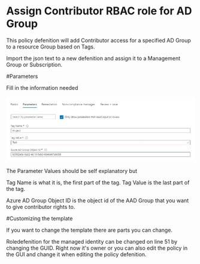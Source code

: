 # Assign Contributor RBAC role for AD Group

This policy defenition will add Contributor access for a specified AD Group to a resource Group based on Tags.

Import the json text to a new defenition and assign it to a Management Group or Subscription.

#Parameters

Fill in the information needed

![Parameters](https://github.com/jantorep/CustomAzurePolicys/blob/main/Defenitions/RBAC/Assign%20Contributor%20RBAC%20role%20for%20an%20AD%20group%20to%20a%20resource%20group/parameters.jpg)

The Parameter Values should be self explanatory but

Tag Name is what it is, the first part of the tag.
Tag Value is the last part of the tag.

Azure AD Group Object ID is the object id of the AAD Group that you want to give contributor rights to.


#Customizing the template

If you want to change the template there are parts you can change.

Roledefenition for the managed identity can be changed on line 51 by changing the GUID. Right now it's owner or you can also edit the policy in the GUI and change it when editing the policy defenition.